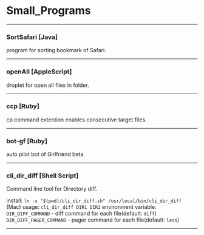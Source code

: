 Small_Programs
==============
***
### SortSafari [Java]
 program for sorting bookmark of Safari.
***

### openAll [AppleScript]
 droplet for open all files in folder.
***

### ccp [Ruby]
 cp command extention enables consecutive target files.
***

### bot-gf [Ruby]
 auto pilot bot of Girlfriend beta.
***

### cli_dir_diff [Shell Script]
 Command line tool for Directory diff.

 install: `ln -s "$(pwd)/cli_dir_diff.sh" /usr/local/bin/cli_dir_diff` (Mac)
 usage: `cli_dir_diff DIR1 DIR2`
 environment variable:
   `DIR_DIFF_COMMAND`  - diff command for each file(default: `diff`)
   `DIR_DIFF_PAGER_COMMAND`  - pager command for each file(default: `less`)
***
